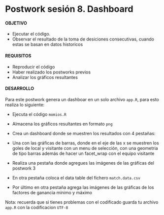 # Postwork sesión 8. Dashboard 

#### OBJETIVO

- Ejecutar el código. 
- Observar el resultado de la toma de desiciones consecutivas, cuando estas se basan en datos historicos 

#### REQUISITOS

- Reproducir el código 
- Haber realizado los postworks previos 
- Analizar los gráficos resultantes

#### DESARROLLO

Para este postwork genera un dashboar en un solo archivo `app.R`, para esto realiza lo siguiente: 

- Ejecuta el código `momios.R`

- Almacena los gráficos resultantes en formato `png` 

- Crea un dashboard donde se muestren los resultados con 4 pestañas:
   
- Una con las gráficas de barras, donde en el eje de las x se muestren los goles de local y visitante con un menu de selección, con una geometria de tipo barras además de hacer un facet_wrap con el equipo visitante
   
- Realiza una pestaña donde agregues las imágenes de las gráficas del postwork 3
    
- En otra pestaña coloca el data table del fichero `match.data.csv` 
    
- Por último en otra pestaña agrega las imágenes de las gráficas de los factores de ganancia mínimo y máximo

Nota: recuerda que si tienes problemas con el codificado guarda tu archivo `app.R` con la codificacion `UTF-8`
    


